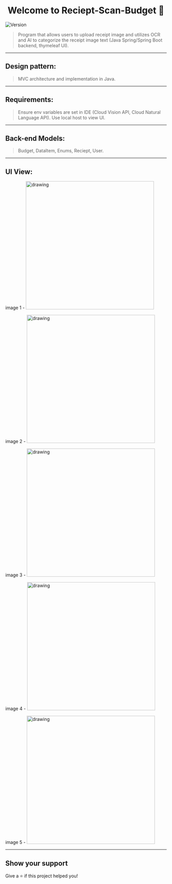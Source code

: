 <h1 align="center">Welcome to Reciept-Scan-Budget 👋</h1>
<p>
  <img alt="Version" src="https://img.shields.io/badge/version-1-blue.svg?cacheSeconds=2592000" />
</p>

>  Program that allows users to upload receipt image and utilizes OCR and AI to categorize the receipt image text (Java Spring/Spring Boot backend, thymeleaf UI).

---
## Design pattern:

> MVC architecture and implementation in Java.


---

## Requirements: 

> Ensure env variables are set in IDE (Cloud Vision API, Cloud Natural Language API). Use local host to view UI.

---
## Back-end Models:

> Budget, DataItem, Enums, Reciept, User.



---

## UI View:

image 1 - 
<img src="https://i.imgur.com/VfENRuI.png" alt="drawing" width="400"/>

image 2 - 
<img src="https://i.imgur.com/Sj8RuTo.png" alt="drawing" width="400"/>

image 3 - 
<img src="https://i.imgur.com/gPyYSAK.png" alt="drawing" width="400"/>

image 4 - 
<img src="https://i.imgur.com/DaMLMoX.png" alt="drawing" width="400"/>

image 5 - 
<img src="https://i.imgur.com/Vd9XhAl.png" alt="drawing" width="400"/>



---

## Show your support
Give a ⭐️ if this project helped you!





